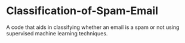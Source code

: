 # Classification-of-Spam-Email
A code that aids in classifying whether an email is a spam or not using supervised machine learning techniques.
